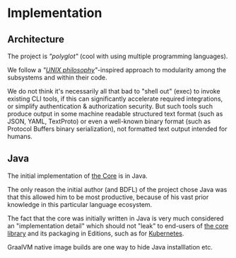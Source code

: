 <!--
    SPDX-License-Identifier: Apache-2.0

    Copyright 2023 The Enola <https://enola.dev> Authors

    Licensed under the Apache License, Version 2.0 (the "License");
    you may not use this file except in compliance with the License.
    You may obtain a copy of the License at

        https://www.apache.org/licenses/LICENSE-2.0

    Unless required by applicable law or agreed to in writing, software
    distributed under the License is distributed on an "AS IS" BASIS,
    WITHOUT WARRANTIES OR CONDITIONS OF ANY KIND, either express or implied.
    See the License for the specific language governing permissions and
    limitations under the License.
-->

# Implementation

## Architecture

The project is _"polyglot"_ (cool with using multiple programming languages).

We follow a _"[UNIX philosophy](https://en.wikipedia.org/wiki/Unix_philosophy)"_-inspired approach to modularity among the subsystems and within their code.

We do not think it's necessarily all that bad to "shell out" (exec) to invoke existing CLI tools,
if this can significantly accelerate required integrations, or simplify authentication & authorization security.
But such tools such produce output in some machine readable structured text format (such as JSON, YAML, TextProto)
or even a well-known binary format (such as Protocol Buffers binary serialization), not formatted text output intended for humans.

## Java

The initial implementation of [the Core](core.md) is in Java.

The only reason the initial author (and BDFL) of the project chose Java
was that this allowed him to be most productive, because of his vast prior
knowledge in this particular language ecosystem.

The fact that the core was initially written in Java is very much
considered an "implementation detail" which should not "leak" to
end-users of [the core library](core.md) and its packaging in Editions,
such as for [Kubernetes](k8s/index.md).

GraalVM native image builds are one way to hide Java installlation etc.
